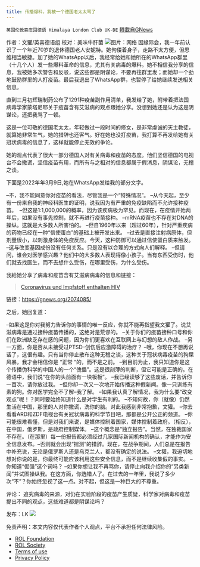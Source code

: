 ```yaml
---
title: 传播爆料，我被一个德国老太太骂了
---
```

`英国伦敦喜庄园德语 Himalaya London Club UK-DE` [轉載自GNews](https://gnews.org/zh-hans/2259671/)

作者：文獾/英喜德语组
校对：美味牛肝菌
![](https://assets.gnews.org/wp-content/uploads/2022/03/image1-19.jpg)图片：网络
因缘际会，我一年前认识了一个年近70岁的退休德国老人安妮特。她佝偻着身子，走路不太方便，但思维相当敏捷。加了她的WhatsApp以后，我经常给她和她所在的WhatsApp群里（十几个人）发一些爆料革命的信息，尤其有关病毒的爆料。她不相信我分享的信息，我被她多次警告和反驳，说这些都是阴谋论，不要再往群里发；而她却一个劲地鼓励群里的人打疫苗。最后我退出了WhatsApp群，也暂停了给她继续发送相关信息。

直到三月初辉瑞制药公布了1291种疫苗副作用清单，我发给了她，附带着把法国病毒学家蒙塔尼耶关于疫苗含有艾滋病的观点跟她分享。没想到她还是认为这是阴谋论，还把我骂了一顿。

这是一位可敬的德国老太太，年轻做过一段时间的修女，是非常虔诚的天主教徒，就算她非常生气，她的措辞也还客气。好在她也没打疫苗，我打算不再发给她有关冠状病毒的信息了，这样就能停止无效的争论。

她的观点代表了很大一部分德国人对有关病毒和疫苗的态度。他们坚信德国的电视台不会撒谎，坚信疫苗有用，而所有与之相对的信息都属于假消息，阴谋论，无稽之谈。

下面是2022年年3月9日,她在WhatsApp发给我的部分文字。

–不，我不能同意你对疫苗的看法，尽管我是一个“特殊情况”。
–从今天起，至少有一份来自我的神经科医生的证明，说我因为有严重的免疫缺陷而不允许接种疫苗。 
–但这是1:1,000,000的概率，因为该疾病极为罕见。而现在，在疫情开始两年后，如果没有事先控制，就不再进行疫苗接种。
–mRNA疫苗也不存在对DNA的操纵。这就是大多数人所害怕的。
–但自1960年以来（超过60年），针对严重疾病的药物已经在一种“信使蛋白”的基础上被开发出来。
–过去是直接注射病原体，但剂量很小，以刺激身体的免疫反应。今天，这种防御可以通过信使蛋白质来触发。
–这与改变基因成份没有任何关系。只是没有以合理的方式向人们解释。
–但请问，谁会对医学感兴趣？他们中的大多数人表现得像小孩子。当有东西受伤时，他们就去找医生，而不去想什么受伤，在哪里受伤，为什么受伤。

我給她分享了病毒和疫苗含有艾滋病病毒的信息和链接：



> [Coronavirus und Impfstoff enthalten HIV](https://gnews.org/2074085/)


链接：https://gnews.org/2074085/

之后，她回复道：

–如果这是你对我努力告诉你的事情的唯一反应，你就不能再指望我文獾了。说艾滋病毒是通过接种疫苗传播的，这绝对是荒谬的。
–关于你们的疫苗接种口号和你们在欧洲缺乏存在感的问题，因为你们更喜欢在互联网上与幻想的敌人作战。
–另一方面，你是否从未接受过PTSD–创伤后应激障碍的治疗？
–哦，你现在不想再说话了，这很有趣。只有当你停止散布这种无稽之谈，这种关于冠状病毒疫苗的狗屎风暴，我才会相信你是 “正常 “的，而不是之前。
–到目前为止，我只知道你是这个传播伪科学的中国人的一个“傀儡”。这是很刻薄的判断，但它可能是正确的。在德语中，我们说“在你的头前面有一块板板”。
–我已经读够了这些废话，并告诉你一百次，请你放过我。
–但你却一次又一次地开始传播这种假新闻。像一只训练有素的狗。你对医学完全不了解–我了解。
–如果我认真了解情况，我为什么要“改变观点”呢！？同时要始终知道什么是对学生有利的。
–不知何故，你（就像）仍然生活在中国，那里的人对你撒谎，洗你的脑。对此我感到非常抱歉，文獾。
–你去看看ARD和ZDF电视台有关冠状病毒的科学节目吧，那都是公开公正的频道。
–你可能很难看懂，但是对我们来说，是媒体控制着国家，媒体控制着政府。（相反），在中国，俄罗斯，是政府控制媒体。
–这个概念是“独立报告”。当然，在独裁国家不存在。（在那里）每一份报告都必须经过几家国际新闻机构的确认，才能作为安全信息发布。–否则就会出现“揣测”的措辞。现在，在战争期间，人们总是在报告中补充说，无论是俄罗斯人还是乌克兰人，都没有确定的说法。
–文獾，我迫切地想对你说的是，你最终可能应该利用这些安全信息，而不是继续收集假的事实。
–你知道“倔强”这个词吗？
–如果你想让我不再骂你，请停止向我介绍你的“另类新闻”并试图操纵我。在这方面，你选错人了。在过去的一年里，我说了多少次“不”？你始终忽视了这一点。对不起，但这是一种巨大的不尊重。

评论：
追究病毒的来源，对仍在实验阶段的疫苗产生质疑，科学家对病毒和疫苗提出不同的观点，这些难道都是阴谋论吗？

发布：LK
![](https://assets.gnews.org/wp-content/uploads/2021/09/战鹰团新logo2021-07-01-1.jpg)
 

免责声明：本文内容仅代表作者个人观点，平台不承担任何法律风险。

- [ROL Foundation](https://rolfoundation.org/)
- [ROL Society](https://rolsociety.org/)
- [Terms of use](https://gnews.org/terms-of-use-3/)
- [Privacy Policy](https://gnews.org/privacy-policy/)
